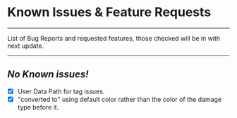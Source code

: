 # Known Issues & Feature Requests

---

List of Bug Reports and requested features, those checked will be in with next update.

---

## *No Known issues!*

* [x] User Data Path for tag issues.
* [x] "converted to" using default color rather than the color of the damage type before it.